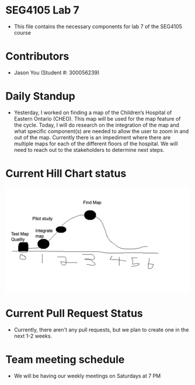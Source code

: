 # SEG4105 Lab 7
- This file contains the necessary components for lab 7 of the SEG4105 course
# Contributors
- Jason You (Student #: 300056239)
# Daily Standup
- Yesterday, I worked on finding a map of the Children’s Hospital of Eastern Ontario (CHEO). This map will be used for the map feature of the cycle. Today, I will do research on the integration of the map and what specific component(s) are needed to allow the user to zoom in and out of the map. Currently there is an impediment where there are multiple maps for each of the different floors of the hospital. We will need to reach out to the stakeholders to determine next steps.
# Current Hill Chart status
![Hill chart](./hillchart.png)
# Current Pull Request Status
- Currently, there aren't any pull requests, but we plan to create one in the next 1-2 weeks. 
# Team meeting schedule
- We will be having our weekly meetings on Saturdays at 7 PM